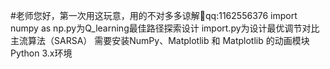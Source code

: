 #老师您好，第一次用这玩意，用的不对多多谅解🙏qq:1162556376
import numpy as np.py为Q_learning最佳路径探索设计
import.py为设计最优调节对比主流算法（SARSA）
需要安装NumPy、Matplotlib 和 Matplotlib 的动画模块
Python 3.x环境
